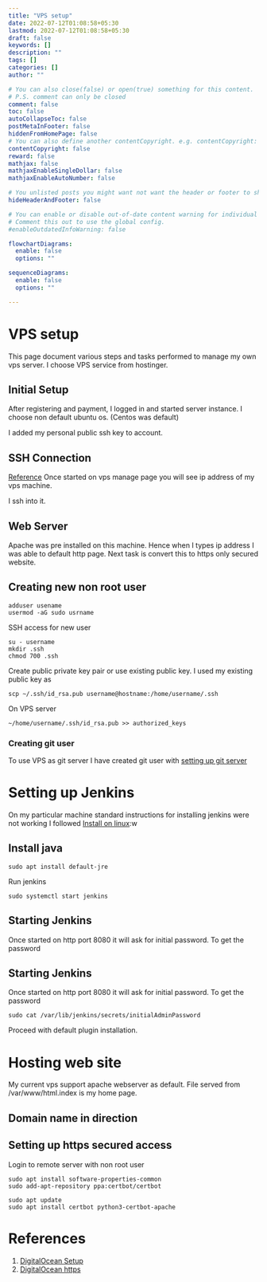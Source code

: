 ```yaml
---
title: "VPS setup"
date: 2022-07-12T01:08:58+05:30
lastmod: 2022-07-12T01:08:58+05:30
draft: false
keywords: []
description: ""
tags: []
categories: []
author: ""

# You can also close(false) or open(true) something for this content.
# P.S. comment can only be closed
comment: false
toc: false
autoCollapseToc: false
postMetaInFooter: false
hiddenFromHomePage: false
# You can also define another contentCopyright. e.g. contentCopyright: "This is another copyright."
contentCopyright: false
reward: false
mathjax: false
mathjaxEnableSingleDollar: false
mathjaxEnableAutoNumber: false

# You unlisted posts you might want not want the header or footer to show
hideHeaderAndFooter: false

# You can enable or disable out-of-date content warning for individual post.
# Comment this out to use the global config.
#enableOutdatedInfoWarning: false

flowchartDiagrams:
  enable: false
  options: ""

sequenceDiagrams: 
  enable: false
  options: ""

---
```


<!--more-->

# VPS setup 
This page document various steps and tasks performed to manage my own vps server. I choose
VPS service from hostinger.

## Initial Setup
After registering and payment, I logged in and started server instance. I choose non default
ubuntu os. (Centos was default)

I added my personal public ssh key to account. 

## SSH Connection
[Reference](https://www.hostinger.in/tutorials/getting-started-with-vps-hosting)
Once started on vps manage page you will see ip address of my vps machine.

I ssh into it.

## Web Server
Apache was pre installed on this machine. Hence when I types ip address I was able to default 
http page. Next task is convert this to https only secured website.

## Creating new non root user
```
adduser usename
usermod -aG sudo usrname
```

SSH access for new user
```
su - username
mkdir .ssh
chmod 700 .ssh

```

Create public private key pair or use existing public key. I used my existing
public key as

```
scp ~/.ssh/id_rsa.pub username@hostname:/home/username/.ssh
```

On VPS server

```
~/home/username/.ssh/id_rsa.pub >> authorized_keys
```


### Creating git user
To use VPS as git server I have created git user with 
[setting up git server](https://git-scm.com/book/en/v2/Git-on-the-Server-Setting-Up-the-Server)


# Setting up Jenkins
On my particular machine standard instructions for installing jenkins were not working
I followed [Install on linux](https://www.jenkins.io/doc/book/installing/linux/):w

## Install java
```
sudo apt install default-jre
```
Run jenkins
```
sudo systemctl start jenkins

```

## Starting Jenkins
Once started on http port 8080 it will ask for initial password. To get the password
## Starting Jenkins
Once started on http port 8080 it will ask for initial password. To get the password

```
sudo cat /var/lib/jenkins/secrets/initialAdminPassword
```
Proceed with default plugin installation.

# Hosting web site
My current vps support apache webserver as default. File served from 
/var/www/html.index is my home page.

## Domain name in direction

## Setting up https secured access

Login to remote server with non root user
```
sudo apt install software-properties-common
sudo add-apt-repository ppa:certbot/certbot

sudo apt update
sudo apt install certbot python3-certbot-apache

```

# References
1. [DigitalOcean Setup](https://www.digitalocean.com/community/tutorials/how-to-install-the-apache-web-server-on-ubuntu-22-04#step-5-setting-up-virtual-hosts-recommended)
2. [DigitalOcean https](https://www.digitalocean.com/community/tutorials/how-to-secure-apache-with-let-s-encrypt-on-ubuntu-22-04)
